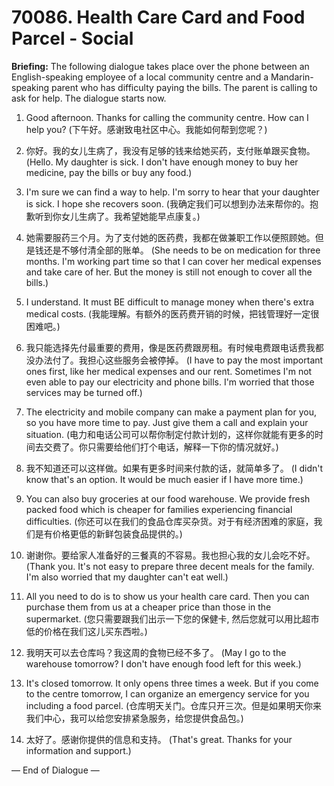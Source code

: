 # 70086. Health Care Card and Food Parcel - Social

**Briefing:** The following dialogue takes place over the phone between an English-speaking employee of a local community centre and a Mandarin-speaking parent who has difficulty paying the bills. The parent is calling to ask for help. The dialogue starts now.

1. Good afternoon. Thanks for calling the community centre. How can I help you?
(下午好。感谢致电社区中心。我能如何帮到您呢？)

2. 你好。我的女儿生病了，我没有足够的钱来给她买药，支付账单跟买食物。
(Hello. My daughter is sick. I don't have enough money to buy her medicine, pay the bills or buy any food.)

3. I'm sure we can find a way to help. I'm sorry to hear that your daughter is sick. I hope she recovers soon.
(我确定我们可以想到办法来帮你的。抱歉听到你女儿生病了。我希望她能早点康复。)

4. 她需要服药三个月。为了支付她的医药费，我都在做兼职工作以便照顾她。但是钱还是不够付清全部的账单。
(She needs to be on medication for three months. I'm working part time so that I can cover her medical expenses and take care of her. But the money is still not enough to cover all the bills.)

5. I understand. It must BE difficult to manage money when there's extra medical costs.
(我能理解。有额外的医药费开销的时候，把钱管理好一定很困难吧。)

6. 我只能选择先付最重要的费用，像是医药费跟房租。有时候电费跟电话费我都没办法付了。我担心这些服务会被停掉。
(I have to pay the most important ones first, like her medical expenses and our rent. Sometimes I'm not even able to pay our electricity and phone bills. I'm worried that those services may be turned off.)

7. The electricity and mobile company can make a payment plan for you, so you have more time to pay. Just give them a call and explain your situation.
(电力和电话公司可以帮你制定付款计划的，这样你就能有更多的时间去交费了。你只需要给他们打个电话，解释一下你的情况就好。)

8. 我不知道还可以这样做。如果有更多时间来付款的话，就简单多了。
(I didn't know that's an option. It would be much easier if I have more time.)

9. You can also buy groceries at our food warehouse. We provide fresh packed food which is cheaper for families experiencing financial difficulties.
(你还可以在我们的食品仓库买杂货。对于有经济困难的家庭，我们是有价格更低的新鲜包装食品提供的。)

10. 谢谢你。要给家人准备好的三餐真的不容易。我也担心我的女儿会吃不好。
(Thank you. It's not easy to prepare three decent meals for the family. I'm also worried that my daughter can't eat well.)

11. All you need to do is to show us your health care card. Then you can purchase them from us at a cheaper price than those in the supermarket.
(您只需要跟我们出示一下您的保健卡, 然后您就可以用比超市低的价格在我们这儿买东西啦。)

12. 我明天可以去仓库吗？我这周的食物已经不多了。
(May I go to the warehouse tomorrow? I don't have enough food left for this week.)

13. It's closed tomorrow. It only opens three times a week. But if you come to the centre tomorrow, I can organize an emergency service for you including a food parcel.
(仓库明天关门。仓库只开三次。但是如果明天你来我们中心，我可以给您安排紧急服务，给您提供食品包。)

14. 太好了。感谢你提供的信息和支持。
(That's great. Thanks for your information and support.)

— End of Dialogue —